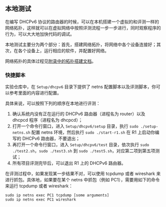 ## 本地测试

在编写 DHCPv6 协议的路由器的时候，可以在本机搭建一个虚拟的和评测一样的网络拓扑，这样就可以在虚拟网络中按照评测流程一步一步进行，同时观察程序的行为，可以大大地加快代码的调试。

本地测试主要分为两个部分：首先，搭建网络拓扑，将网络中各个设备连接好；其次，在各个设备上，运行相应的软件，并配置好网络。

网络拓扑的具体过程见[附录中的拓扑搭建文档](../../appendix/topology.md)。

### 快捷脚本

实验仓库中，在 `Setup/dhcpv6` 目录下提供了 netns 配置脚本以及评测脚本，你可以参考里面的内容进行配置。

具体来说，可以按照下列的顺序在本地进行评测：

1. 确认系统内没有正在运行的 DHCPv6 路由器（进程名为 router）以及 dhcpcd 程序（进程名为 dhcpcd）；
2. 打开一个命令行窗口，进入 `Setup/dhcpv6/setup` 目录，执行 `sudo ./setup-netns.sh` 配置 netns 环境，然后执行 `sudo ./start-r1.sh` 在 R1 上启动你编写的 DHCPv6 路由器，不要退出；
3. 再打开一个命令行窗口，进入 `Setup/dhcpv6/test` 目录，依次执行 `sudo ./test2.sh`，`sudo ./test3.sh` 到 `sudo ./test5.sh`，对应第二项到第五项测试；
4. 所有项目评测完毕后，可以退出 R1 上的 DHCPv6 路由器。

在评测过程中，如果发现某一步结果不对，可以使用 tcpdump 或者 wireshark 来进行抓包。具体地，如果要在某个 netns 中抓包（例如 PC1），需要用如下的命令来运行 tcpdump 或者 wireshark：

```shell
sudo ip netns exec PC1 tcpdump [some arguments]
sudo ip netns exec PC1 wireshark
```
